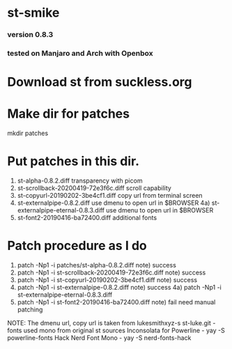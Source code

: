 # st-smike
### version 0.8.3
### tested on Manjaro and Arch with Openbox

# Download st from suckless.org

# Make dir for patches
  mkdir patches

# Put patches in this dir.
  1)  st-alpha-0.8.2.diff 			transparency with picom
  2)  st-scrollback-20200419-72e3f6c.diff       scroll capability
  3)  st-copyurl-20190202-3be4cf1.diff 		copy url from terminal screen
  4)  st-externalpipe-0.8.2.diff		use dmenu to open url in $BROWSER
  4a) st-externalpipe-eternal-0.8.3.diff	use dmenu to open url in $BROWSER
  5)  st-font2-20190416-ba72400.diff                additional fonts

# Patch procedure as I do

  1) patch -Np1 -i patches/st-alpha-0.8.2.diff
    note) success
  2) patch -Np1 -i st-scrollback-20200419-72e3f6c.diff
    note) success
  3) patch -Np1 -i st-copyurl-20190202-3be4cf1.diff
    note) success
  4) patch -Np1 -i st-externalpipe-0.8.2.diff
    note) success
  4a) patch -Np1 -i st-externalpipe-eternal-0.8.3.diff
  5) patch -Np1 -i st-font2-20190416-ba72400.diff
    note) fail   need manual patching

NOTE: The dmenu url, copy url is taken from lukesmithxyz-s st-luke.git
        - fonts used
            mono    from original st sources
            Inconsolata for Powerline    - yay -S powerline-fonts
            Hack Nerd Font Mono          - yay -S nerd-fonts-hack


